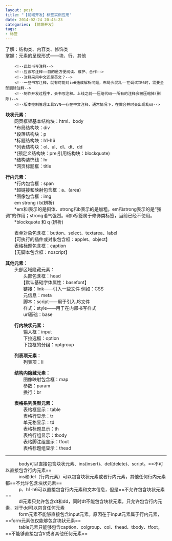 ```yaml
---
layout: post
title: "【前端开发】标签实例应用"
date: 2014-02-24 20:45:23
categories: 【前端开发】
tags:
- 标签
---
```

了解：结构类、内容类、修饰类  
掌握：元素的呈现形式——块、行、其他  

```
	<!--此处书写注释-->
	<!--应该写注释——目的是方便阅读、维护、合作-->
	<!--注释采用中文还是英文？-->
	<!--一旦书写注释，就有可能对ie6造成解析问题，布局会混乱——在调试IE6时，需要全部删除注释-->
	<!--制作开发过程中，会书写注释。上线之前——压缩代码——所有的注释会被压缩掉(删除)-->
	<!--版本控制管理工具SVN——存在中文注释，通常情况下，在做合并时会出现乱码-->
```

**块状元素：**  
　　网页框架基本结构块：html、body  
　　\*布局结构块：div  
　　\*段落结构块：p  
　　\*标题结构块：h1-h6  
　　\*列表结构块：ol、ul、dl、dt、dd  
　　\*(预定义结构块：pre;引用结构块：blockquote)  
　　\*结构装饰线：hr  
　　\*网页标题框：title  

<!-- more -->

**行内元素：**  
　　\*行内包含框：span  
　　\*超链接和映射包含框：a、(area)  
　　\*图像包含框：img  
　　em strong i b(辨析)  
　　\*em和i表示的是斜体、strong和b表示的是加粗。em和strong表示的是“强调”的作用；strong语气强烈。i和b标签属于修饰类标签，当前已经不使用。  
　　\*blockquote 和 q (辨析)  

　　表单对象包含框：button、select、textarea、label  
　　【可执行的插件或对象包含框：applet、object】  
　　表格标题包含框：caption  
　　【无脚本包含框：noscript】  

**其他元素：**  
　　头部区域隐藏元素：  
　　　　头部包含框：head  
　　　　【默认基础字体属性：basefont】  
　　　　链接：link——引入一些文件 例如：CSS  
　　　　元信息：meta  
　　　　脚本：script——用于引入JS文件  
　　　　样式：style——用于在内部书写样式  
　　　　url基础：base  

　　**行内块状元素：**  
　　　　输入框：input  
　　　　下拉选框：option  
　　　　下拉框的分组：optgroup  

　　**列表项元素：**  
　　　　列表项：li  

　　**结构内隐藏元素：**  
　　　　图像映射包含框：map  
　　　　参数：param  
　　　　换行：br  

　　**表格系列类型元素：**  
　　　　表格框显示：table  
　　　　表格行显示：tr  
　　　　单元格显示：td  
　　　　表格标题显示：th  
　　　　表格行组显示：tbody  
　　　　表格脚注组显示：tfoot  
　　　　表格标题组显示：thead  

------


　　　body可以直接包含块状元素、ins(insert)、del(delete)、script。==不可以直接包含行内元素==  
　　　ins和del（行内元素）可以包含块状元素或者行内元素，其他任何行内元素都==不允许包含块状元素==  
　　　p、h1-h6可以直接包含行内元素和文本信息，但是==不允许包含块状元素==  
　　　dl元素只允许包含dt和dd，同时dt不能包含块状元素，只允许包含行内元素，对于dd可以包含任何元素  
　　　form元素不能够直接包含input元素。原因在于input元素属于行内元素，==form元素仅仅能够包含块状元素==  
　　　table元素只能够包含caption、colgroup、col、thead、tbody、tfoot，==不能够直接包含tr或者其他任何元素==  